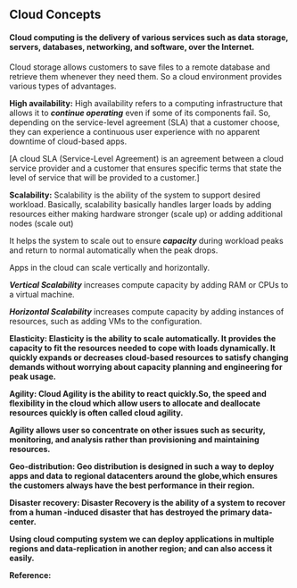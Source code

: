 
<h2>Cloud Concepts</h2>

<h4>Cloud computing is the delivery of various services such as data storage, servers, databases, networking, and software, over the Internet.</h4>
Cloud storage allows customers to save files to a remote database and retrieve them whenever they need them. So a cloud environment provides various types of advantages.
 
<b>High availability:</b> High availability refers to a computing infrastructure that allows it to ***continue operating*** even if some of its components fail. So, depending on the service-level agreement (SLA) that a customer choose, they can experience a continuous user experience with no apparent downtime of cloud-based apps.

[A cloud SLA (Service-Level Agreement) is an agreement between a cloud service provider and a customer that ensures specific terms that state the level of service that will be provided to a customer.]

<b>Scalability:</b> Scalability is the ability of the system to support desired workload.
Basically, scalability basically handles larger loads by adding resources either making hardware stronger (scale up) or adding additional nodes (scale out)

It helps the system to scale out to ensure ***capacity*** during workload peaks and return to normal automatically when the peak drops.

Apps in the cloud can scale vertically and horizontally.

***Vertical Scalability*** increases compute capacity by adding RAM or CPUs to a virtual machine.

***Horizontal Scalability*** increases compute capacity by adding instances of resources, such as adding VMs to the configuration.

<b>Elasticity:<b> Elasticity is the ability to scale automatically.
It provides the capacity to fit the resources needed to cope with loads dynamically.
It quickly expands or decreases cloud-based resources to satisfy changing demands without worrying about capacity planning and engineering for peak usage.

<b>Agility:</b> Cloud Agility is the ability to react quickly.So, the speed and flexibility in the cloud which allow users to allocate and deallocate resources quickly is often called cloud agility.

Agility allows user so concentrate on other issues such as security, monitoring, and analysis rather than provisioning and maintaining resources. 

<b>Geo-distribution:<b> Geo distribution is designed in such a way to deploy apps and data to regional datacenters around the globe,which ensures the customers always have the best performance in their region.

Disaster recovery:
Disaster Recovery is the ability of a system to recover from a human -induced disaster that has destroyed the primary data-center. 

Using cloud computing system we can deploy applications in multiple regions and data-replication in another region; and can also access it easily.

Reference: 




